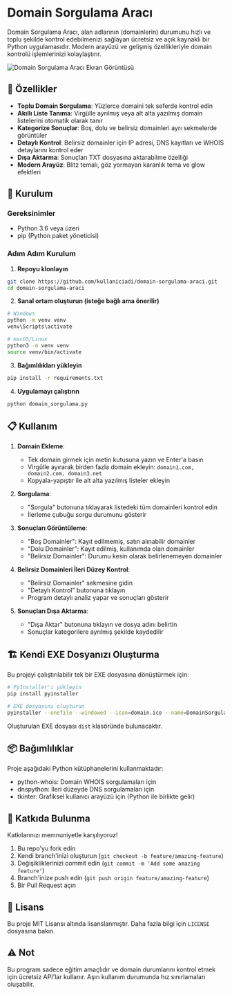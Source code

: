 # Domain Sorgulama Aracı

Domain Sorgulama Aracı, alan adlarının (domainlerin) durumunu hızlı ve toplu şekilde kontrol edebilmenizi sağlayan ücretsiz ve açık kaynaklı bir Python uygulamasıdır. Modern arayüzü ve gelişmiş özellikleriyle domain kontrolü işlemlerinizi kolaylaştırır.

![Domain Sorgulama Aracı Ekran Görüntüsü](https://i.hizliresim.com/4ft2qwi.jpg)

## 🚀 Özellikler

- **Toplu Domain Sorgulama**: Yüzlerce domaini tek seferde kontrol edin
- **Akıllı Liste Tanıma**: Virgülle ayrılmış veya alt alta yazılmış domain listelerini otomatik olarak tanır
- **Kategorize Sonuçlar**: Boş, dolu ve belirsiz domainleri ayrı sekmelerde görüntüler 
- **Detaylı Kontrol**: Belirsiz domainler için IP adresi, DNS kayıtları ve WHOIS detaylarını kontrol eder
- **Dışa Aktarma**: Sonuçları TXT dosyasına aktarabilme özelliği
- **Modern Arayüz**: Blitz temalı, göz yormayan karanlık tema ve glow efektleri

## 🔧 Kurulum

### Gereksinimler

- Python 3.6 veya üzeri
- pip (Python paket yöneticisi)

### Adım Adım Kurulum

1. **Repoyu klonlayın**

```bash
git clone https://github.com/kullaniciadi/domain-sorgulama-araci.git
cd domain-sorgulama-araci
```

2. **Sanal ortam oluşturun (isteğe bağlı ama önerilir)**

```bash
# Windows
python -m venv venv
venv\Scripts\activate

# macOS/Linux
python3 -m venv venv
source venv/bin/activate
```

3. **Bağımlılıkları yükleyin**

```bash
pip install -r requirements.txt
```

4. **Uygulamayı çalıştırın**

```bash
python domain_sorgulama.py
```

## 📋 Kullanım

1. **Domain Ekleme**:
   - Tek domain girmek için metin kutusuna yazın ve Enter'a basın
   - Virgülle ayırarak birden fazla domain ekleyin: `domain1.com, domain2.com, domain3.net`
   - Kopyala-yapıştır ile alt alta yazılmış listeler ekleyin

2. **Sorgulama**:
   - "Sorgula" butonuna tıklayarak listedeki tüm domainleri kontrol edin
   - İlerleme çubuğu sorgu durumunu gösterir

3. **Sonuçları Görüntüleme**:
   - "Boş Domainler": Kayıt edilmemiş, satın alınabilir domainler
   - "Dolu Domainler": Kayıt edilmiş, kullanımda olan domainler
   - "Belirsiz Domainler": Durumu kesin olarak belirlenemeyen domainler

4. **Belirsiz Domainleri İleri Düzey Kontrol**:
   - "Belirsiz Domainler" sekmesine gidin
   - "Detaylı Kontrol" butonuna tıklayın
   - Program detaylı analiz yapar ve sonuçları gösterir

5. **Sonuçları Dışa Aktarma**:
   - "Dışa Aktar" butonuna tıklayın ve dosya adını belirtin
   - Sonuçlar kategorilere ayrılmış şekilde kaydedilir

## 🏗️ Kendi EXE Dosyanızı Oluşturma

Bu projeyi çalıştırılabilir tek bir EXE dosyasına dönüştürmek için:

```bash
# PyInstaller'ı yükleyin
pip install pyinstaller

# EXE dosyasını oluşturun
pyinstaller --onefile --windowed --icon=domain.ico --name=DomainSorgulama domain_sorgulama.py
```

Oluşturulan EXE dosyası `dist` klasöründe bulunacaktır.

## 📦 Bağımlılıklar

Proje aşağıdaki Python kütüphanelerini kullanmaktadır:

- python-whois: Domain WHOIS sorgulamaları için
- dnspython: İleri düzeyde DNS sorgulamaları için
- tkinter: Grafiksel kullanıcı arayüzü için (Python ile birlikte gelir)

## 🤝 Katkıda Bulunma

Katkılarınızı memnuniyetle karşılıyoruz!

1. Bu repo'yu fork edin
2. Kendi branch'inizi oluşturun (`git checkout -b feature/amazing-feature`)
3. Değişikliklerinizi commit edin (`git commit -m 'Add some amazing feature'`)
4. Branch'inize push edin (`git push origin feature/amazing-feature`)
5. Bir Pull Request açın

## 📄 Lisans

Bu proje MIT Lisansı altında lisanslanmıştır. Daha fazla bilgi için `LICENSE` dosyasına bakın.

## ⚠️ Not

Bu program sadece eğitim amaçlıdır ve domain durumlarını kontrol etmek için ücretsiz API'lar kullanır. Aşırı kullanım durumunda hız sınırlamaları oluşabilir.
